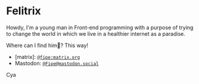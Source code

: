 # Felitrix

Howdy, I'm a young man in Front-end programming with a purpose of trying to change the world in which we live in a healthier internet as a paradise.

Where can I find him🤔? This way!
- \[matrix\]: [`@fipe:matrix.org`](https://matrix.to/#/@fipe:matrix.org)
-  Mastodon: [`@Fipe@mastodon.social`](https://fosstodon.org/@Fipe)

Cya

